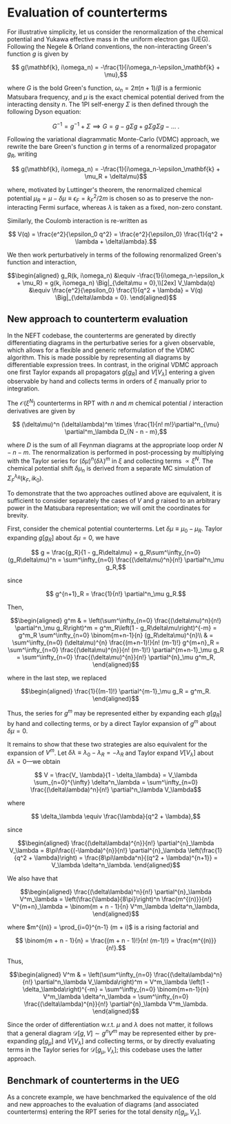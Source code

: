 # Evaluation of counterterms

For illustrative simplicity, let us consider the renormalization of the chemical potential and Yukawa effective mass in the uniform electron gas (UEG). Following the Negele & Orland conventions, the non-interacting Green's function $g$ is given by

```math
 g(\mathbf{k}, i\omega_n) = -\frac{1}{i\omega_n-\epsilon_\mathbf{k} + \mu},
```

where $G$ is the bold Green's function, $\omega_n = 2\pi (n+1)/\beta$ is a fermionic Matsubara frequency, and $\mu$ is the exact chemical potential derived from the interacting density $n$. The 1PI self-energy $\Sigma$ is then defined through the following Dyson equation:

```math
 G^{-1} = g^{-1} + \Sigma \implies G = g - g\Sigma g + g\Sigma g \Sigma g - ...\;.
```

Following the variational diagrammatic Monte-Carlo (VDMC) approach, we rewrite the bare Green's function $g$ in terms of a renormalized propagator $g_R$, writing

```math
 g(\mathbf{k}, i\omega_n) = -\frac{1}{i\omega_n-\epsilon_\mathbf{k} + \mu_R + \delta\mu}
```

where, motivated by Luttinger's theorem, the renormalized chemical potential $\mu_R = \mu - \delta\mu \equiv \epsilon_F = k^2_F / 2 m$ is chosen so as to preserve the non-interacting Fermi surface, whereas $\lambda$ is taken as a fixed, non-zero constant.

Similarly, the Coulomb interaction is re-written as

```math
 V(q) = \frac{e^2}{\epsilon_0 q^2} = \frac{e^2}{\epsilon_0} \frac{1}{q^2 + \lambda + \delta\lambda}.
```

We then work perturbatively in terms of the following renormalized Green's function and interaction,

```math
\begin{aligned}
 g_R(k, i\omega_n) &\equiv -\frac{1}{i\omega_n-\epsilon_k + \mu_R} = g(k, i\omega_n) \Big|_{\delta\mu = 0},\\[2ex]
 V_\lambda(q) &\equiv \frac{e^2}{\epsilon_0} \frac{1}{q^2 + \lambda} = V(q) \Big|_{\delta\lambda = 0}.
\end{aligned}
```

## New approach to counterterm evaluation

In the NEFT codebase, the counterterms are generated by directly differentiating diagrams in the perturbative series for a given observable, which allows for a flexible and generic reformulation of the VDMC algorithm. This is made possible by representing all diagrams by differentiable expression trees. In contrast, in the original VDMC approach one first Taylor expands all propagators $g[g_R]$ and $V[V_\lambda]$ entering a given observable by hand and collects terms in orders of $\xi$ manually prior to integration.

The $\mathcal{O}(\xi^N)$ counterterms in RPT with $n$ and $m$ chemical potential / interaction derivatives are given by

```math
 (\delta\mu)^n (\delta\lambda)^m \times \frac{1}{n! m!}\partial^n_{\mu} \partial^m_\lambda D_{N - n - m},
```

where $D$ is the sum of all Feynman diagrams at the appropriate loop order $N - n - m$. The renormalization is performed in post-processing by multiplying with the Taylor series for $(\delta\mu)^n (\delta\lambda)^m$ in $\xi$ and collecting terms $\propto \xi^N$. The chemical potential shift $\delta \mu_n$ is derived from a separate MC simulation of $\Sigma^{\lambda_R}_F(k_F, ik_0)$.

To demonstrate that the two approaches outlined above are equivalent, it is sufficient to consider separately the cases of $V$ and $g$ raised to an arbitrary power in the Matsubara representation; we will omit the coordinates for brevity.

First, consider the chemical potential counterterms. Let $\delta\mu \equiv \mu_0 - \mu_R$. Taylor expanding $g[g_R]$ about $\delta\mu = 0$, we have

```math
 g = \frac{g_R}{1 - g_R\delta\mu} = g_R\sum^\infty_{n=0} (g_R\delta\mu)^n = \sum^\infty_{n=0} \frac{(\delta\mu)^n}{n!} \partial^n_\mu g_R,
```

since

```math
 g^{n+1}_R = \frac{1}{n!} \partial^n_\mu g_R.
```

Then,

```math
\begin{aligned}
 g^m & = \left(\sum^\infty_{n=0} \frac{(\delta\mu)^n}{n!} \partial^n_\mu g_R\right)^m = g^m_R\left(1 - g_R\delta\mu\right)^{-m} = g^m_R \sum^\infty_{n=0} \binom{m+n-1}{n} (g_R\delta\mu)^{n}\\
     & = \sum^\infty_{n=0} (\delta\mu)^{n} \frac{(m+n-1)!}{n! (m-1)!} g^{m+n}_R = \sum^\infty_{n=0} \frac{(\delta\mu)^{n}}{n! (m-1)!} \partial^{m+n-1}_\mu g_R = \sum^\infty_{n=0} \frac{(\delta\mu)^{n}}{n!} \partial^{n}_\mu g^m_R,
\end{aligned}
```

where in the last step, we replaced

```math
\begin{aligned}
 \frac{1}{(m-1)!} \partial^{m-1}_\mu g_R = g^m_R.
\end{aligned}
```

Thus, the series for $g^m$ may be represented either by expanding each $g[g_R]$ by hand and collecting terms, or by a direct Taylor expansion of $g^m$ about $\delta\mu = 0$.

It remains to show that these two strategies are also equivalent for the expansion of $V^m$. Let $\delta\lambda \equiv \lambda_0 - \lambda_R = -\lambda_R$ and Taylor expand $V[V_\lambda]$ about $\delta\lambda = 0$—we obtain

```math
%
%  V = \frac{V_ \lambda}{1 - \frac{\lambda}{q^2 + \lambda}} = V_\lambda \sum_{n=0}^{\infty} \left(\frac{\lambda}{q^2 + \lambda}\right)^n = V_\lambda \sum_{n=0}^{\infty} \left(V_\lambda \delta\lambda\right)^n = \sum^\infty_{n=0} \frac{(-\lambda)^n}{n!} \partial^n_\lambda V_\lambda,
%
```

```math
 V = \frac{V_ \lambda}{1 - \delta_\lambda} = V_\lambda \sum_{n=0}^{\infty} \delta^n_\lambda = \sum^\infty_{n=0} \frac{(\delta\lambda)^n}{n!} \partial^n_\lambda V_\lambda
```

where

```math
 \delta_\lambda \equiv \frac{\lambda}{q^2 + \lambda},
```

since

```math
\begin{aligned}
 \frac{(\delta\lambda)^{n}}{n!} \partial^{n}_\lambda V_\lambda = 8\pi\frac{(-\lambda)^{n}}{n!} \partial^{n}_\lambda \left(\frac{1}{q^2 + \lambda}\right) = \frac{8\pi\lambda^n}{(q^2 + \lambda)^{n+1}} = V_\lambda \delta^n_\lambda.
\end{aligned}
```

We also have that

```math
\begin{aligned}
 \frac{(\delta\lambda)^n}{n!} \partial^{n}_\lambda V^m_\lambda = \left(\frac{\lambda}{8\pi}\right)^n \frac{m^{(n)}}{n!} V^{m+n}_\lambda = \binom{m + n - 1}{n} V^m_\lambda \delta^n_\lambda,
\end{aligned}
```

where $m^{(n)} = \prod_{i=0}^{n-1} (m + i)$ is a rising factorial and

```math
 \binom{m + n - 1}{n} = \frac{(m + n - 1)!}{n! (m-1)!} = \frac{m^{(n)}}{n!}.
```

Thus,

```math
\begin{aligned}
 V^m & = \left(\sum^\infty_{n=0} \frac{(\delta\lambda)^n}{n!} \partial^n_\lambda V_\lambda\right)^m = V^m_\lambda \left(1 - \delta_\lambda\right)^{-m} = \sum^\infty_{n=0} \binom{m+n-1}{n} V^m_\lambda \delta^n_\lambda = \sum^\infty_{n=0} \frac{(\delta\lambda)^{n}}{n!} \partial^{n}_\lambda V^m_\lambda.
\end{aligned}
```

Since the order of differentiation w.r.t. $\mu$ and $\lambda$ does not matter, it follows that a general diagram $\mathcal{D}[g, V] \sim g^n V^m$ may be represented either by pre-expanding $g[g_\mu]$ and $V[V_\lambda]$ and collecting terms, or by directly evaluating terms in the Taylor series for $\mathcal{D}[g_\mu, V_\lambda]$; this codebase uses the latter approach.

## Benchmark of counterterms in the UEG

As a concrete example, we have benchmarked the equivalence of the old and new approaches to the evaluation of diagrams (and associated counterterms) entering the RPT series for the total density $n[g_\mu, V_\lambda]$.


